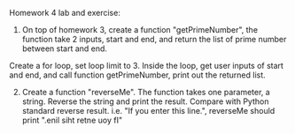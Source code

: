 Homework 4 lab and exercise:

1. On top of homework 3, create a function "getPrimeNumber", the function take 2 inputs, start and end, and return the list of prime number between start and end.

Create a for loop, set loop limit to 3. Inside the loop, get user inputs of start and end, and call function getPrimeNumber, print out the returned list.

2. Create a function "reverseMe". The function takes one parameter, a string.
 Reverse the string and print the result. Compare with Python standard reverse result.
i.e. "If you enter this line.", reverseMe should print ".enil siht retne uoy fI"
